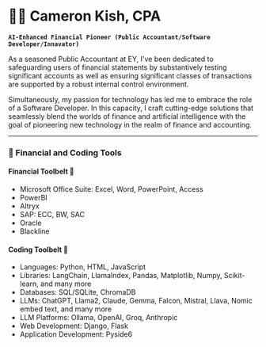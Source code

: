 # 💼🤖 Cameron Kish, CPA

**`AI-Enhanced Financial Pioneer (Public Accountant/Software Developer/Innavator)`**

As a seasoned Public Accountant at EY, I've been dedicated to safeguarding users of financial statements by substantively testing significant accounts as well as ensuring significant classes of transactions are supported by a robust internal control environment. 

Simultaneously, my passion for technology has led me to embrace the role of a Software Developer. In this capacity, I craft cutting-edge solutions that seamlessly blend the worlds of finance and artificial intelligence with the goal of pioneering new technology in the realm of finance and accounting. 

___
### 🧰 Financial and Coding Tools


#### Financial Toolbelt 💼
- Microsoft Office Suite: Excel, Word, PowerPoint, Access
- PowerBI
- Altryx
- SAP: ECC, BW, SAC
- Oracle
- Blackline

#### Coding Toolbelt 🤖
- Languages: Python, HTML, JavaScript
- Libraries: LangChain, LlamaIndex, Pandas, Matplotlib, Numpy, Scikit-learn, and many more
- Databases: SQL/SQLite, ChromaDB
- LLMs: ChatGPT, Llama2, Claude, Gemma, Falcon, Mistral, Llava, Nomic embed text, and many more
- LLM Platforms: Ollama, OpenAI, Groq, Anthropic
- Web Development: Django, Flask
- Application Development: Pyside6

<!--
**cameronkish/cameronkish** is a ✨ _special_ ✨ repository because its `README.md` (this file) appears on your GitHub profile.

Here are some ideas to get you started:

- 🔭 I’m currently working on ...
- 🌱 I’m currently learning ...
- 👯 I’m looking to collaborate on ...
- 🤔 I’m looking for help with ...
- 💬 Ask me about ...
- 📫 How to reach me: ...
- 😄 Pronouns: ...
- ⚡ Fun fact: ...
-->
